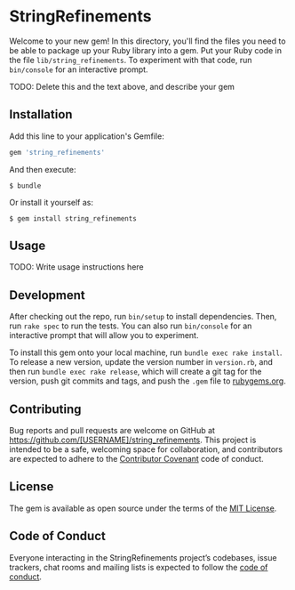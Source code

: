 # StringRefinements

Welcome to your new gem! In this directory, you'll find the files you need to be able to package up your Ruby library into a gem. Put your Ruby code in the file `lib/string_refinements`. To experiment with that code, run `bin/console` for an interactive prompt.

TODO: Delete this and the text above, and describe your gem

## Installation

Add this line to your application's Gemfile:

```ruby
gem 'string_refinements'
```

And then execute:

    $ bundle

Or install it yourself as:

    $ gem install string_refinements

## Usage

TODO: Write usage instructions here

## Development

After checking out the repo, run `bin/setup` to install dependencies. Then, run `rake spec` to run the tests. You can also run `bin/console` for an interactive prompt that will allow you to experiment.

To install this gem onto your local machine, run `bundle exec rake install`. To release a new version, update the version number in `version.rb`, and then run `bundle exec rake release`, which will create a git tag for the version, push git commits and tags, and push the `.gem` file to [rubygems.org](https://rubygems.org).

## Contributing

Bug reports and pull requests are welcome on GitHub at https://github.com/[USERNAME]/string_refinements. This project is intended to be a safe, welcoming space for collaboration, and contributors are expected to adhere to the [Contributor Covenant](http://contributor-covenant.org) code of conduct.

## License

The gem is available as open source under the terms of the [MIT License](https://opensource.org/licenses/MIT).

## Code of Conduct

Everyone interacting in the StringRefinements project’s codebases, issue trackers, chat rooms and mailing lists is expected to follow the [code of conduct](https://github.com/[USERNAME]/string_refinements/blob/master/CODE_OF_CONDUCT.md).
